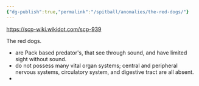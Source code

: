```yaml
---
{"dg-publish":true,"permalink":"/spitball/anomalies/the-red-dogs/"}
---
```


https://scp-wiki.wikidot.com/scp-939

The red dogs. 

- are Pack based predator's, that see through sound, and have limited sight without sound.
- do not possess many vital organ systems; central and peripheral nervous systems, circulatory system, and digestive tract are all absent.
- 
